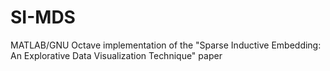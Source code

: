 # SI-MDS
MATLAB/GNU Octave implementation of the "Sparse Inductive Embedding: An Explorative Data Visualization Technique" paper
